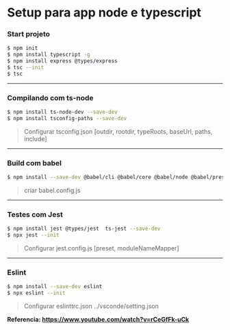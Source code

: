 # Setup para app node e typescript

### Start projeto

```sh
$ npm init
$ npm install typescript -g
$ npm install express @types/express
$ tsc --init
$ tsc
```

---

### Compilando com ts-node

```sh
$ npm install ts-node-dev --save-dev
$ npm install tsconfig-paths --save-dev
```

> Configurar tsconfig.json [outdir, rootdir, typeRoots, baseUrl, paths, include]

---

### Build com babel

```sh
$ npm install --save-dev @babel/cli @babel/core @babel/node @babel/preset-env @babel/preset-typescript babel-plugin-module-resolver
```

> criar babel.config.js

---

### Testes com Jest

```sh
$ npm install jest @types/jest  ts-jest --save-dev
$ npx jest --init
```

> Configurar jest.config.js [preset, moduleNameMapper]

---

### Eslint

```sh
$ npm install --save-dev eslint
$ npx eslint --init
```

> Configurar eslinttrc.json ../vsconde/setting.json

**Referencia: https://www.youtube.com/watch?v=rCeGfFk-uCk**
